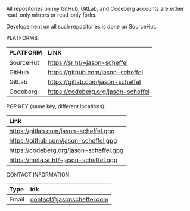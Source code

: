 All repositories on my GitHub, GitLab, and Codeberg accounts are either
read-only mirrors or read-only forks.

Developement on all such repositories is done on SourceHut.

PLATFORMS:

| PLATFORM  | LINK                                |
| :-------- | :---------------------------------- |
| SourceHut | https://sr.ht/~jason-scheffel       |
| GitHub    | https://github.com/jason-scheffel   |
| GitLab    | https://gitlab.com/jason-scheffel   |
| Codeberg  | https://codeberg.org/jason-scheffel |

PGP KEY (same key, different locations):

| Link                                    |
| :-------------------------------------- |
| https://gitlab.com/jason-scheffel.gpg   |
| https://github.com/jason-scheffel.gpg   |
| https://codeberg.org/jason-scheffel.gpg |
| https://meta.sr.ht/~jason-scheffel.pgp  |

CONTACT INFORMATION:

| Type  | idk                       |
| :---- | :------------------------ |
| Email | contact@jasonscheffel.com |
